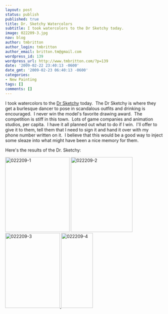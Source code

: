 ```yaml
---
layout: post
status: publish
published: true
title: Dr. Sketchy Watercolors
subtitle: I took watercolors to the Dr Sketchy today.
image: 022209-3.jpg
nav: blog
author: tmbritton
author_login: tmbritton
author_email: britton.tm@gmail.com
wordpress_id: 139
wordpress_url: http://www.tmbritton.com/?p=139
date: '2009-02-22 23:40:13 -0600'
date_gmt: '2009-02-23 06:40:13 -0600'
categories:
- New Painting
tags: []
comments: []
---
```

<p>I took watercolors to the <a href="http://www.austinsketchy.com">Dr Sketchy</a> today.  The Dr Sketchy is where they get a burlesque dancer to pose in scandalous outfits and drinking is encouraged.  I never win the model's favorite drawing award.  The competition is stiff in this town.  Lots of game companies and animation studios, per capita.  I have it all planned out what to do if I win.  I'll offer to give it to them, tell them that I need to sign it and hand it over with my phone number written on it.  I believe that this would be a good way to inject some sleaze into what might have been a nice memory for them.</p>
<p>Here's the results of the Dr. Sketchy:</p>
<p><a class="tt-flickr tt-flickr-Small" title="022209-1" href="http://www.tmbritton.com/art/photo/3303121718/022209-1.html"><img class="alignnone" src="http://farm4.static.flickr.com/3490/3303121718_286d6da77d_m.jpg" alt="022209-1" width="206" height="240" /></a> <a class="tt-flickr tt-flickr-Small" title="022209-2" href="http://www.tmbritton.com/art/photo/3303121792/022209-2.html"><img class="alignnone" src="http://farm4.static.flickr.com/3554/3303121792_1b51fc4e22_m.jpg" alt="022209-2" width="197" height="240" /></a> <a class="tt-flickr tt-flickr-Small" title="022209-3" href="http://www.tmbritton.com/art/photo/3302290575/022209-3.html"><img class="alignnone" src="http://farm4.static.flickr.com/3532/3302290575_bb04725b06_m.jpg" alt="022209-3" width="175" height="240" /></a><a class="tt-flickr tt-flickr-Small" title="022209-4" href="http://www.tmbritton.com/art/photo/3302290611/022209-4.html"> <img class="alignnone" src="http://farm4.static.flickr.com/3603/3302290611_b02e76ef20_m.jpg" alt="022209-4" width="101" height="240" /><br />
</a></p>
